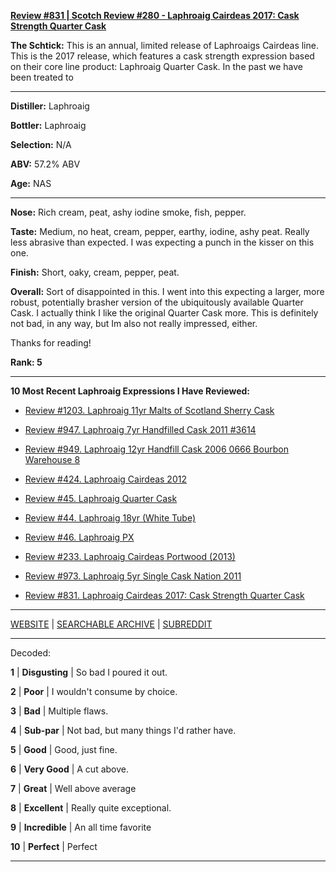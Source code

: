 
[**Review #831 | Scotch Review #280 - Laphroaig Cairdeas 2017: Cask Strength Quarter Cask**]( https://t8ke.review/review-831-laphroaig-cairdeas-2017-cask-strength-quarter-cask/)

**The Schtick:** This is an annual, limited release of Laphroaigs Cairdeas line. This is the 2017 release, which features a cask strength expression based on their core line product: Laphroaig Quarter Cask. In the past we have been treated to

-----

**Distiller:** Laphroaig

**Bottler:** Laphroaig

**Selection:** N/A

**ABV:** 57.2% ABV

**Age:** NAS 

-----

**Nose:**   Rich cream, peat, ashy iodine smoke, fish, pepper.

**Taste:** Medium, no heat, cream, pepper, earthy, iodine, ashy peat. Really less abrasive than expected. I was expecting a punch in the kisser on this one. 

**Finish:** Short, oaky, cream, pepper, peat.

**Overall:** Sort of disappointed in this. I went into this expecting a larger, more robust, potentially brasher version of the ubiquitously available Quarter Cask. I actually think I like the original Quarter Cask more. This is definitely not bad, in any way, but Im also not really impressed, either. 

Thanks for reading!

**Rank: 5**

----- 

**10 Most Recent Laphroaig Expressions I Have Reviewed:** 

- [Review #1203. Laphroaig 11yr Malts of Scotland Sherry Cask ]( https://t8ke.review/review-1203-laphroaig-11yr-malts-of-scotland-sherry-cask) 

- [Review #947. Laphroaig 7yr Handfilled Cask 2011 #3614]( https://t8ke.review/review-947-laphroaig-7yr-handfill-cask-2011-oloroso-3614/) 

- [Review #949. Laphroaig 12yr Handfill Cask 2006 0666 Bourbon Warehouse 8]( https://t8ke.review/review-949-laphroaig-12yr-handfill-cask-2006-666/) 

- [Review #424. Laphroaig Cairdeas 2012]( https://t8ke.review/review-424-laphroaig-cairdeas-2012/) 

- [Review #45. Laphroaig Quarter Cask]( https://t8ke.review/review-45-laphroaig-quarter-cask/) 

- [Review #44. Laphroaig 18yr (White Tube)]( https://t8ke.review/review-44-laphroaig-18-white-tube/) 

- [Review #46. Laphroaig PX]( https://t8ke.review/review-46-laphroaig-px-re-review/) 

- [Review #233. Laphroaig Cairdeas Portwood (2013)]( https://t8ke.review/review-233-laphroaig-cairdeas-portwood-2013/) 

- [Review #973. Laphroaig 5yr Single Cask Nation 2011]( https://t8ke.review/review-973-laphroaig-5yr-single-cask-nation-2011/) 

- [Review #831. Laphroaig Cairdeas 2017: Cask Strength Quarter Cask]( https://t8ke.review/review-831-laphroaig-cairdeas-2017-cask-strength-quarter-cask/) 

-----

[WEBSITE](https://t8ke.review) | [SEARCHABLE ARCHIVE](https://t8ke.review/review-archive/) | [SUBREDDIT](https://reddit.com/r/t8kereviews)

-----

Decoded:

**1** | **Disgusting** | So bad I poured it out.

**2** | **Poor** | I wouldn't consume by choice.

**3** | **Bad** | Multiple flaws.

**4** | **Sub-par** | Not bad, but many things I'd rather have.

**5** | **Good** | Good, just fine.

**6** | **Very Good** | A cut above.

**7** | **Great** | Well above average

**8** | **Excellent** | Really quite exceptional.

**9** | **Incredible** | An all time favorite

**10** | **Perfect** | Perfect

----

